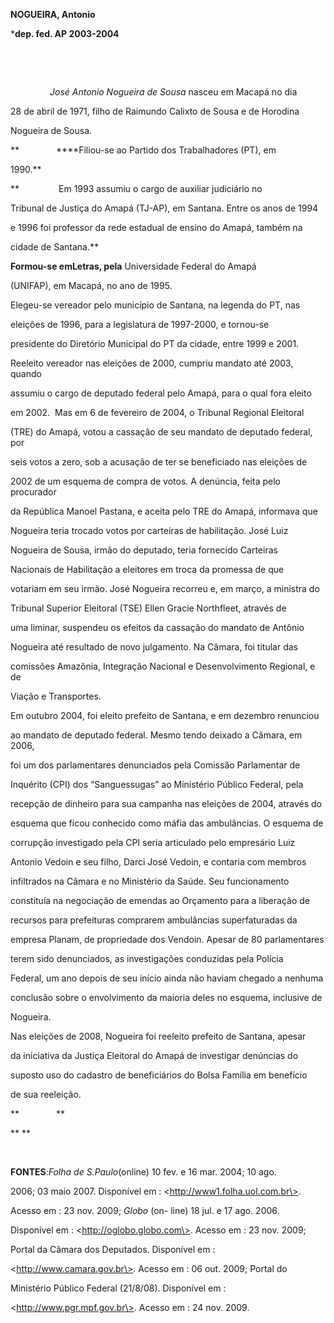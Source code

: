 **NOGUEIRA, Antonio**



\***dep. fed. AP 2003-2004**



 



 



                *José Antonio Nogueira de Sousa* nasceu em Macapá no dia

28 de abril de 1971, filho de Raimundo Calixto de Sousa e de Horodina

Nogueira de Sousa.



**               ****Filiou-se ao Partido dos Trabalhadores (PT), em

1990.**



**                Em 1993 assumiu o cargo de auxiliar judiciário no

Tribunal de Justiça do Amapá (TJ-AP), em Santana. Entre os anos de 1994

e 1996 foi professor da rede estadual de ensino do Amapá, também na

cidade de Santana.**



**Formou-se em****Letras****, pela** Universidade Federal do Amapá

(UNIFAP), em Macapá, no ano de 1995.



Elegeu-se vereador pelo município de Santana, na legenda do PT, nas

eleições de 1996, para a legislatura de 1997-2000, e tornou-se

presidente do Diretório Municipal do PT da cidade, entre 1999 e 2001.



Reeleito vereador nas eleições de 2000, cumpriu mandato até 2003, quando

assumiu o cargo de deputado federal pelo Amapá, para o qual fora eleito

em 2002.  Mas em 6 de fevereiro de 2004, o Tribunal Regional Eleitoral

(TRE) do Amapá, votou a cassação de seu mandato de deputado federal, por

seis votos a zero, sob a acusação de ter se beneficiado nas eleições de

2002 de um esquema de compra de votos. A denúncia, feita pelo procurador

da República Manoel Pastana, e aceita pelo TRE do Amapá, informava que

Nogueira teria trocado votos por carteiras de habilitação. José Luiz

Nogueira de Sousa, irmão do deputado, teria fornecido Carteiras

Nacionais de Habilitação a eleitores em troca da promessa de que

votariam em seu irmão. José Nogueira recorreu e, em março, a ministra do

Tribunal Superior Eleitoral (TSE) Ellen Gracie Northfleet, através de

uma liminar, suspendeu os efeitos da cassação do mandato de Antônio

Nogueira até resultado de novo julgamento. Na Câmara, foi titular das

comissões Amazônia, Integração Nacional e Desenvolvimento Regional, e de

Viação e Transportes.



Em outubro 2004, foi eleito prefeito de Santana, e em dezembro renunciou

ao mandato de deputado federal. Mesmo tendo deixado a Câmara, em 2006,

foi um dos parlamentares denunciados pela Comissão Parlamentar de

Inquérito (CPI) dos “Sanguessugas” ao Ministério Público Federal, pela

recepção de dinheiro para sua campanha nas eleições de 2004, através do

esquema que ficou conhecido como máfia das ambulâncias. O esquema de

corrupção investigado pela CPI seria articulado pelo empresário Luiz

Antonio Vedoin e seu filho, Darci José Vedoin, e contaria com membros

infiltrados na Câmara e no Ministério da Saúde. Seu funcionamento

constituía na negociação de emendas ao Orçamento para a liberação de

recursos para prefeituras comprarem ambulâncias superfaturadas da

empresa Planam, de propriedade dos Vendoin. Apesar de 80 parlamentares

terem sido denunciados, as investigações conduzidas pela Polícia

Federal, um ano depois de seu início ainda não haviam chegado a nenhuma

conclusão sobre o envolvimento da maioria deles no esquema, inclusive de

Nogueira. 



Nas eleições de 2008, Nogueira foi reeleito prefeito de Santana, apesar

da iniciativa da Justiça Eleitoral do Amapá de investigar denúncias do

suposto uso do cadastro de beneficiários do Bolsa Família em benefício

de sua reeleição.       



**               **



** **



 



**FONTES**:*Folha de S.Paulo*(online) 10 fev. e 16 mar. 2004; 10 ago.

2006; 03 maio 2007. Disponível em : \<http://www1.folha.uol.com.br\>.

Acesso em : 23 nov. 2009; *Globo* (on- line) 18 jul. e 17 ago. 2006.

Disponível em : \<http://oglobo.globo.com\>. Acesso em : 23 nov. 2009;

Portal da Câmara dos Deputados. Disponível em :

\<http://www.camara.gov.br\>. Acesso em : 06 out. 2009; Portal do

Ministério Público Federal (21/8/08). Disponível em :

\<http://www.pgr.mpf.gov.br\>. Acesso em : 24 nov. 2009.



 



 



 



 



 



 



 



 



 



 



 

